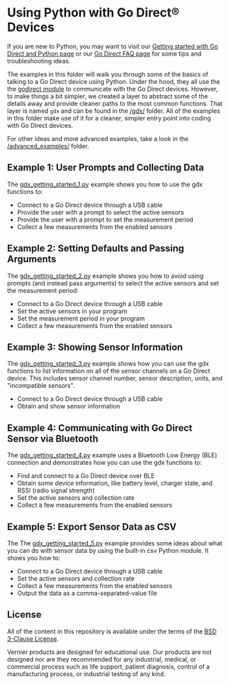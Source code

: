 # Using Python with Go Direct® Devices

If you are new to Python, you may want to visit our [Getting started with Go Direct and Python page](./godirect-py-getting-started.md) or our [Go Direct FAQ page](./godirect-py-faqs.md) for some tips and troubleshooting ideas.

The examples in this folder will walk you through some of the basics of talking to a Go Direct device using Python. Under the hood, they all use the the [godirect module](https://pypi.org/project/godirect/) to communicate with the Go Direct devices. However, to make things a bit simpler, we created a layer to abstract some of the details away and provide cleaner paths to the most common functions. That layer is named `gdx` and can be found in the [/gdx/](./gdx) folder. All of the examples in this folder make use of it for a cleaner, simpler entry point into coding with Go Direct devices.

For other ideas and more advanced examples, take a look in the [/advanced_examples/](./advanced_examples) folder.

## Example 1: User Prompts and Collecting Data

The [gdx_getting_started_1.py](https://github.com/VernierST/godirect-examples/blob/master/python/gdx_getting_started_1.py) example shows you how to use the gdx functions to:
- Connect to a Go Direct device through a USB cable
- Provide the user with a prompt to select the active sensors
- Provide the user with a prompt to set the measurement period
- Collect a few measurements from the enabled sensors

## Example 2: Setting Defaults and Passing Arguments

The [gdx_getting_started_2.py](https://github.com/VernierST/godirect-examples/blob/master/python/gdx_getting_started_2.py) example shows you how to avoid using prompts (and instead pass arguments) to select the active sensors and set the measurement period:
- Connect to a Go Direct device through a USB cable
- Set the active sensors in your program
- Set the measurement period in your program
- Collect a few measurements from the enabled sensors

## Example 3: Showing Sensor Information

The [gdx_getting_started_3.py](https://github.com/VernierST/godirect-examples/blob/master/python/gdx_getting_started_3.py) example shows how you can use the gdx functions to list information on all of the sensor channels on a Go Direct device. This includes sensor channel number, sensor description, units, and "incompatible sensors".
- Connect to a Go Direct device through a USB cable
- Obtain and show sensor information

## Example 4: Communicating with Go Direct Sensor via Bluetooth

The [gdx_getting_started_4.py](https://github.com/VernierST/godirect-examples/blob/master/python/gdx_getting_started_4.py) example uses a Bluetooth Low Energy (BLE) connection and demonstrates how you can use the gdx functions to:
- Find and connect to a Go Direct device over BLE
- Obtain some device information, like battery level, charger state, and RSSI (radio signal strength)
- Set the active sensors and collection rate
- Collect a few measurements from the enabled sensors

## Example 5: Export Sensor Data as CSV

The The [gdx_getting_started_5.py](https://github.com/VernierST/godirect-examples/blob/master/python/gdx_getting_started_5.py) example provides some ideas about what you can do with sensor data by using the built-in csv Python module. It shows you how to:
- Connect to a Go Direct device through a USB cable
- Set the active sensors and collection rate
- Collect a few measurements from the enabled sensors
- Output the data as a comma-separated-value file

## License

All of the content in this repository is available under the terms of the [BSD 3-Clause License](../LICENSE).

Vernier products are designed for educational use. Our products are not designed nor are they recommended for any industrial, medical, or commercial process such as life support, patient diagnosis, control of a manufacturing process, or industrial testing of any kind.
